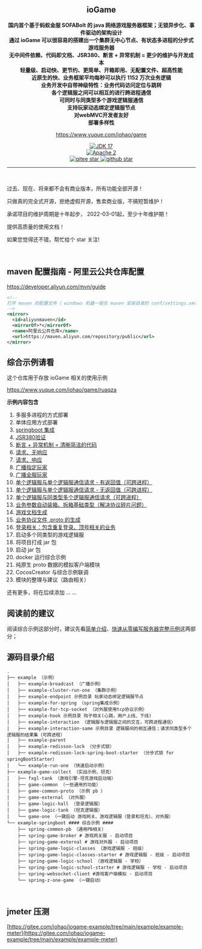 

<h2 align="center" style="text-align:center;">
  ioGame
</h2>
<p align="center">
	<strong>国内首个基于蚂蚁金服 SOFABolt 的 java 网络游戏服务器框架；无锁异步化、事件驱动的架构设计</strong>
	<br>
	<strong>通过 ioGame 可以很容易的搭建出一个集群无中心节点、有状态多进程的分步式游戏服务器</strong>
  <br>
	<strong>无中间件依赖、代码即文档、JSR380、断言 + 异常机制 = 更少的维护与开发成本</strong>
	<br>
	<strong>轻量级、启动快、更节约、更简单、开箱即用、无配置文件、超高性能</strong>
	<br>
	<strong>近原生的快、业务框架平均每秒可以执行 1152 万次业务逻辑</strong>
	<br>
	<strong>业务开发中自带神级特性：业务代码访问定位与跳转</strong>
  <br>
	<strong>各个逻辑服之间可以相互的进行跨进程通信</strong>
  <br>
  <strong>可同时与同类型多个游戏逻辑服通信</strong>
  <br>
  <strong>支持玩家动态绑定逻辑服节点</strong>
  <br>
	<strong>对webMVC开发者友好</strong>
  <br>
	<strong>部署多样性</strong>
</p>
<p align="center">
	<a href="https://www.yuque.com/iohao/game">https://www.yuque.com/iohao/game</a>
</p>

<p align="center">
	<a target="_blank" href="https://www.oracle.com/java/technologies/downloads/#java17">
		<img src="https://img.shields.io/badge/JDK-17-green.svg" alt="JDK 17" />
	</a>
	<br>
	<a target="_blank" href="https://license.coscl.org.cn/Apache2/">
		<img src="https://img.shields.io/:license-Apache2-blue.svg" alt="Apache 2" />
	</a>
	<br />
	<a target="_blank" href='https://gitee.com/iohao/iogame'>
		<img src='https://gitee.com/iohao/iogame/badge/star.svg' alt='gitee star'/>
	</a>
	<a target="_blank" href='https://github.com/iohao/iogame'>
		<img src="https://img.shields.io/github/stars/iohao/iogame.svg?logo=github" alt="github star"/>
	</a>
</p>
<hr />

<br/>

过去、现在、将来都不会有商业版本，所有功能全部开源！

只做真的完全式开源，拒绝虚假开源，售卖商业版，不搞短暂维护！

承诺项目的维护周期是十年起步， 2022-03-01起，至少十年维护期！

提供高质量的使用文档！

如果您觉得还不错，帮忙给个 star 关注!

<br>

## maven 配置指南 - 阿里云公共仓库配置
https://developer.aliyun.com/mvn/guide

```xml
<!-- 
打开 maven 的配置文件（ windows 机器一般在 maven 安装目录的 conf/settings.xml ），在<mirrors></mirrors>标签中添加 mirror 子节点:
-->
<mirror>
  <id>aliyunmaven</id>
  <mirrorOf>*</mirrorOf>
  <name>阿里云公共仓库</name>
  <url>https://maven.aliyun.com/repository/public</url>
</mirror>
```



## 综合示例请看

这个仓库用于存放 ioGame 相关的使用示例

https://www.yuque.com/iohao/game/ruaqza

**示例内容包含**

1. 多服多进程的方式部署
2. 单体应用方式部署
3. [springboot 集成](https://www.yuque.com/iohao/game/evkgnz)
4. [JSR380验证](https://www.yuque.com/iohao/game/ghng6g)
5. [断言 + 异常机制 = 清晰简洁的代码](https://www.yuque.com/iohao/game/avlo99)
6. [请求、无响应](https://www.yuque.com/iohao/game/nelwuz#qs7yJ)
7. [请求、响应](https://www.yuque.com/iohao/game/nelwuz#UAUE4)
8. [广播指定玩家](https://www.yuque.com/iohao/game/nelwuz#EY6Ln)
9. [广播全服玩家](https://www.yuque.com/iohao/game/nelwuz#mStIA)
10. [单个逻辑服与单个逻辑服通信请求 - 有返回值（可跨进程）](https://www.yuque.com/iohao/game/nelwuz#L9TAJ)
11. [单个逻辑服与单个逻辑服通信请求 - 无返回值（可跨进程）](https://www.yuque.com/iohao/game/nelwuz#gtdrv)
12. [单个逻辑服与同类型多个逻辑服通信请求（可跨进程）](https://www.yuque.com/iohao/game/nelwuz#gSdya)
13. [业务参数自动装箱、拆箱基础类型（解决协议碎片问题）](https://www.yuque.com/iohao/game/ieimzn)
14. [游戏文档生成](https://www.yuque.com/iohao/game/irth38)
15. [业务协议文件 .proto 的生成](https://www.yuque.com/iohao/game/vpe2t6#R5w5m)
16. [登录相关：包含重复登录、顶号相关的业务](https://www.yuque.com/iohao/game/tywkqv)
17. 启动多个同类型的游戏逻辑服
18. 将项目打成 jar 包
19. 启动 jar 包
20. docker 运行综合示例
21. 纯原生 proto 数据的模拟客户端模块
22. CocosCreator 与综合示例联调
23. 模块的整理与建议（路由相关）



还有更多，将在后续添加 ... ...



## 阅读前的建议

阅读综合示例这部分时，建议先看[简单介绍](https://www.yuque.com/iohao/game/wwvg7z)、[快速从零编写服务器完整示例](https://www.yuque.com/iohao/game/zm6qg2)这两部分；



## 源码目录介绍
```text
.
├── example （示例）
│   ├── example-broadcast （广播示例）
│   ├── example-cluster-run-one （集群示例）
│   ├── example-endpoint 示例目录 玩家动态绑定逻辑服节点
│   ├── example-for-spring （spring集成示例）
│   ├── example-for-tcp-socket （对外服使用tcp协议示例）
│   ├── example-hook 示例目录 钩子相关(心跳，用户上线、下线)
│   ├── example-interaction （逻辑服与逻辑服之间的交互，可跨进程通信）
│   ├── example-interaction-same 示例目录 逻辑服间的相互通信；请求同类型多个逻辑服的结果集（可跨进程）
│   ├── example-parent
│   ├── example-redisson-lock （分步式锁）
│   ├── example-redisson-lock-spring-boot-starter （分步式锁 for springBootStarter）
│   └── example-run-one （快速启动示例）
├── example-game-collect （实战示例、坦克）
│   ├── fxgl-tank （游戏引擎-坦克游戏启动端）
│   ├── game-common （一些通用的功能）
│   ├── game-common-proto （示例 pb ）
│   ├── game-external （对外服）
│   ├── game-logic-hall （登录逻辑服）
│   ├── game-logic-tank （坦克逻辑服）
│   └── game-one （一键启动 游戏网关、游戏逻辑服（登录和坦克）、对外服）
└── example-springboot #### 综合示例 #### 
    ├── spring-common-pb （通用PB相关）
    ├── spring-game-broker # 游戏网关服 - 启动项目
    ├── spring-game-external # 游戏对外服 - 启动项目
    ├── spring-game-logic-classes （游戏逻辑服 - 班级）
    ├── spring-game-logic-classes-starter # 游戏逻辑服 - 班级 - 启动项目
    ├── spring-game-logic-school （游戏逻辑服 - 学校）
    ├── spring-game-logic-school-starter # 游戏逻辑服 - 学校 - 启动项目
    ├── spring-websocket-client #游戏客户端模拟 - 启动项目
    └── spring-z-one-game （一键启动）
```


<br>

## jmeter 压测

[https://gitee.com/iohao/iogame-example/tree/main/example/example-meter](https://gitee.com/iohao/iogame-example/tree/main/example/example-meter)